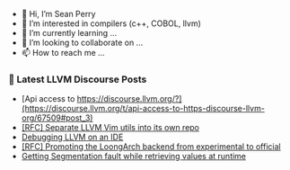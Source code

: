 - 👋 Hi, I’m Sean Perry
- 👀 I’m interested in compilers (c++, COBOL, llvm)
- 🌱 I’m currently learning ...
- 💞️ I’m looking to collaborate on ...
- 📫 How to reach me ...

<!---
s66perry/s66perry is a ✨ special ✨ repository because its `README.md` (this file) appears on your GitHub profile.
You can click the Preview link to take a look at your changes.
--->
### 📕 Latest LLVM Discourse Posts

<!-- DISCOURSE-LLVM:START -->
- [Api access to https://discourse.llvm.org/?](https://discourse.llvm.org/t/api-access-to-https-discourse-llvm-org/67509#post_3)
- [[RFC] Separate LLVM Vim utils into its own repo](https://discourse.llvm.org/t/rfc-separate-llvm-vim-utils-into-its-own-repo/67541#post_3)
- [Debugging LLVM on an IDE](https://discourse.llvm.org/t/debugging-llvm-on-an-ide/67546#post_1)
- [[RFC] Promoting the LoongArch backend from experimental to official](https://discourse.llvm.org/t/rfc-promoting-the-loongarch-backend-from-experimental-to-official/67506#post_6)
- [Getting Segmentation fault while retrieving values at runtime](https://discourse.llvm.org/t/getting-segmentation-fault-while-retrieving-values-at-runtime/67516#post_4)
<!-- DISCOURSE-LLVM:END -->
